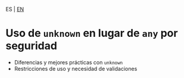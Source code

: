 <!-- MULTILANGUAJE MENU START -->
ES | [EN](https://lckpig.gitbook.io/practical-dev-handbook/typescript/strict-typing-security/unknown-vs-any-security)
<!-- MULTILANGUAJE MENU END -->

# Uso de `unknown` en lugar de `any` por seguridad

- Diferencias y mejores prácticas con `unknown`
- Restricciones de uso y necesidad de validaciones 